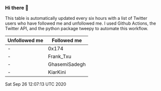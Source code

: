 ### Hi there 👋

This table is automatically updated every six hours with a list of Twitter users who have followed me and unfollowed me. I used Github Actions, the Twitter API, and the python package tweepy to automate this workflow.

| Unfollowed me |  Followed me |
| --- | --- |
|-|0x174|
|-|Frank_Txu|
|-|GhasemiSadegh|
|-|KiarKini|
Sat Sep 26 12:07:13 UTC 2020
